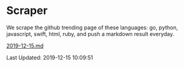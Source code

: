 # Scraper

We scrape the github trending page of these languages: go, python, javascript, swift, html, ruby, and push a markdown result everyday.

[2019-12-15.md](https://github.com/henson/Scraper/blob/master/2019-12-15.md)

Last Updated: 2019-12-15 10:09:51